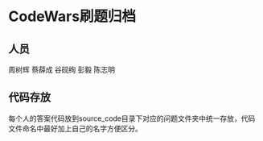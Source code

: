 # CodeWars刷题归档

## 人员
周树辉
蔡薛成
谷砚绚
彭毅
陈志明

## 代码存放
每个人的答案代码放到source_code目录下对应的问题文件夹中统一存放，代码文件命名中最好加上自己的名字方便区分。

